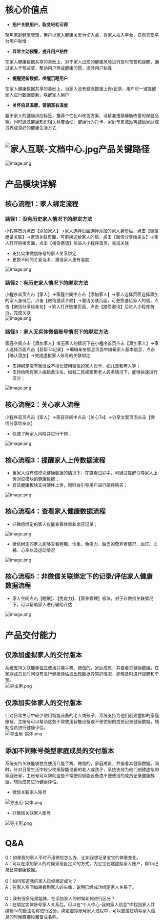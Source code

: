 <a name="JfD6V"></a>
# 核心价值点
- **用户关联用户，裂变轻松可得**

聚焦家庭健康管理，用户以家人健康关爱为切入点，将家人拉入平台，自然实现平台用户新增

- **异常主动预警，提升用户粘性**

在家人健康数据共享的基础上，对于家人出现的健康风险进行及时预警和提醒，通过家人干预监督，帮助用户养成健康习惯，提升用户粘性

- **提醒更新数据，唤醒沉睡用户**

在家人健康数据共享的基础上，当家人没有健康数据上传/记录，用户可一键提醒家人进行数据更新，唤醒家人用户

- **关怀倍显温暖，营销富有温度**

基于家人的健康风险标签，推荐个性化AI改善方案，可精准推荐辅助改善的保健品等。同时通过健康知识相关科普活动、健康行为打卡、家庭专属激励等鼓励家庭成员养成良好的健康生活方式
<a name="Nr9pX"></a>
# ![家人互联-文档中心.jpg](https://cdn.nlark.com/yuque/0/2021/jpeg/336715/1622527185056-1f5ded8d-331d-42f8-bd34-1a3261d32dc1.jpeg#clientId=u133e388e-f180-4&from=ui&id=u42a6432f&margin=%5Bobject%20Object%5D&name=%E5%AE%B6%E4%BA%BA%E4%BA%92%E8%81%94-%E6%96%87%E6%A1%A3%E4%B8%AD%E5%BF%83.jpg&originHeight=1080&originWidth=1920&originalType=binary&size=172764&status=done&style=none&taskId=u1768a9d8-6ace-4951-bf8a-f1c49ee11b4)产品关键路径
![image.png](https://cdn.nlark.com/yuque/0/2021/png/336715/1622095698597-71215dc0-fbee-4a64-b1ef-7509e5a36643.png#clientId=u1cdb0bb9-8c01-4&from=paste&height=503&id=ubb3cb838&margin=%5Bobject%20Object%5D&name=image.png&originHeight=1006&originWidth=2000&originalType=binary&size=785003&status=done&style=none&taskId=u70afb20c-90db-40b2-adec-99cf4ba6e82&width=1000)
<a name="KGUIs"></a>
# 产品模块详解
<a name="FyqG0"></a>
## 核心流程1：家人绑定流程
<a name="TbT7c"></a>
### 路径1：没有历史家人情况下的绑定方法
小程序首页点击【添加家人】->家人选择页面选择添加的家人身份后，点击【微信邀请关联】->邀请关联页面，可更换送给家人的信，点击【微信分享给亲友】->家人打开链接页面，点击【接受邀请】后进入小程序首页，完成关联

- 支持实体微信账号的家人关系绑定
- 更换不同的关爱话术，邀请家人更有温度 

![image.png](https://cdn.nlark.com/yuque/0/2021/png/785995/1622013949876-9fe63e7f-6993-46e4-b32e-6c7031d4e807.png#clientId=u354b70d1-e1ef-4&from=paste&height=1624&id=ufba11eee&margin=%5Bobject%20Object%5D&name=image.png&originHeight=1624&originWidth=6474&originalType=binary&size=4000362&status=done&style=none&taskId=uc70d2b89-7bfd-4457-8e8e-5c009f414b4&width=6474)
<a name="wbEKV"></a>
### 路径2：有历史家人情况下的绑定方法
小程序首页点击【家人】->家庭空间中点击【添加家人】->家人选择页面选择添加的家人身份后，点击【微信邀请关联】->邀请关联页面，可更换送给家人的信，点击【微信分享给亲友】->家人打开链接页面，点击【接受邀请】后进入小程序首页，完成关联<br />![image.png](https://cdn.nlark.com/yuque/0/2021/png/785995/1622014012742-fed13f17-40d5-4ae1-a061-18297186cbf7.png#clientId=u354b70d1-e1ef-4&from=paste&height=1624&id=ueccae8b3&margin=%5Bobject%20Object%5D&name=image.png&originHeight=1624&originWidth=7380&originalType=binary&size=4178612&status=done&style=none&taskId=u1fed3518-32ed-4ea6-a655-8a954cbbd2d&width=7380)
<a name="xSWsd"></a>
### 路径3：家人无实体微信账号情况下的绑定方法
家庭空间点击【添加家人】或无家人的情况下在小程序首页点击【添加家人】->家人选择页面点击【我帮Ta记录】->编辑亲友信息页面中编辑家人基本信息，点击【确认添加】->完成虚拟家人账号的关联绑定

- 支持绑定没有微信或不擅长使用微信的家人账号，如儿童和老人等；
- 支持给所有家人编辑备注名，如有二孩或家里老人较多情况下，能够快速进行区分；

![image.png](https://cdn.nlark.com/yuque/0/2021/png/785995/1622014853957-783ccc72-704d-46a3-a9c7-cab09486fd3c.png#clientId=u354b70d1-e1ef-4&from=paste&height=1624&id=u1ed728ea&margin=%5Bobject%20Object%5D&name=image.png&originHeight=1624&originWidth=4006&originalType=binary&size=1916108&status=done&style=none&taskId=u70d132d0-202f-4bef-a3c6-ef4ccbbcb30&width=4006)
<a name="VloMy"></a>
## 核心流程2：关心家人流程
小程序首页点击【家人】->家庭空间中点击【关心Ta】->分享文案页面点击【微信分享给亲友】

- 快速了解家人风险并进行干预；

![image.png](https://cdn.nlark.com/yuque/0/2021/png/785995/1622002304076-062e5b21-6d55-4241-a091-57505b58bae4.png#clientId=u354b70d1-e1ef-4&from=paste&height=1624&id=u928dcecb&margin=%5Bobject%20Object%5D&name=image.png&originHeight=1624&originWidth=2974&originalType=binary&size=926393&status=done&style=none&taskId=u408d7452-09c7-4836-9d9f-ccb12f8d833&width=2974)
<a name="dE8q3"></a>
## 核心流程3：提醒家人上传数据流程

- 当家人没有该模块健康数据的情况下，在查看过程中，可通过提醒引导家人上传对应模块的健康数据；
- 若该健康板块支持硬件上传，同时会引导用户进行硬件购买；

![image.png](https://cdn.nlark.com/yuque/0/2021/png/785995/1622171157874-1f35f093-2d4a-4940-83e0-17713d7864ed.png#clientId=ueb38260b-3676-4&from=paste&height=3292&id=E5iyL&margin=%5Bobject%20Object%5D&name=image.png&originHeight=3292&originWidth=4006&originalType=binary&size=1856319&status=done&style=none&taskId=u8cd9f6b3-6084-4256-95a1-fdaf6aac2e1&width=4006)<br />

<a name="Q94Ii"></a>
## 核心流程4：查看家人健康数据流程

- 非微信绑定的家人仅能查看体重和血压记录；

![image.png](https://cdn.nlark.com/yuque/0/2021/png/785995/1622175294469-f8b60bb6-d457-49ff-b533-16287a72a2f7.png#clientId=ueb38260b-3676-4&from=paste&height=2428&id=Ws9rj&margin=%5Bobject%20Object%5D&name=image.png&originHeight=2428&originWidth=6112&originalType=binary&size=2194807&status=done&style=none&taskId=u143903a8-6277-460a-9fd1-71868effd06&width=6112)

- 微信绑定的家人能够查看睡眠、体重、免疫力、缺乏的营养素情况、血压、血糖、心率以及运动情况

![image.png](https://cdn.nlark.com/yuque/0/2021/png/785995/1622182609423-27699720-43e6-459a-adc5-08f919e98af7.png#clientId=ueb38260b-3676-4&from=paste&height=6862&id=uf15aa59c&margin=%5Bobject%20Object%5D&name=image.png&originHeight=6862&originWidth=3714&originalType=binary&size=4906005&status=done&style=none&taskId=u083b3929-508a-4cd8-84be-d6f548faa09&width=3714)
<a name="fh4TM"></a>
## 核心流程5：非微信关联绑定下的记录/评估家人健康数据流程

- 家人空间点击【睡眠】、【免疫力】、【营养管理】板块，对于非微信关联情况下，可以帮助家人进行辅助评估

![image.png](https://cdn.nlark.com/yuque/0/2021/png/785995/1622173313959-bbca3fbc-623c-47bf-82f8-3a86a301b2f2.png#clientId=ueb38260b-3676-4&from=paste&height=5868&id=u349fb14b&margin=%5Bobject%20Object%5D&name=image.png&originHeight=5868&originWidth=4938&originalType=binary&size=6879060&status=done&style=none&taskId=u04dd73fe-1d7b-44b9-90d0-4ffc0a800e0&width=4938)<br />

<a name="mUT9k"></a>
# 产品交付能力
<a name="qz6Ui"></a>
## 仅添加虚拟家人的交付版本
系统支持关联能够独立使用只能手机、微信的，家庭成员，并查看其健康数据。在家庭成员长时间没有进行健康评估或出现数据异常的情况，能够及时进行提醒和干预。<br />![导出用.png](https://cdn.nlark.com/yuque/0/2021/png/785995/1622189656560-f9890754-e714-432e-8646-0a19df02857e.png#clientId=u88a8bee6-0283-4&from=drop&id=u318fb381&margin=%5Bobject%20Object%5D&name=%E5%AF%BC%E5%87%BA%E7%94%A8.png&originHeight=4233&originWidth=5253&originalType=binary&size=3568265&status=done&style=none&taskId=u621ed83c-559e-49af-8377-2f6e8db5f44)<br />

<a name="KB9yw"></a>
## 仅添加实体家人的交付版本
针对日常生活中较少使用智能设备的老人或孩子，系统支持为他们创建虚拟的家庭账号，主账号可以帮助这些不常使用智能设备或不便使用的成员记录健康数据，辅助成员进行健康评估。<br />![导出用-实体.png](https://cdn.nlark.com/yuque/0/2021/png/785995/1622182296269-bcaaec9c-f433-4a5e-992b-3eb50b4b81f9.png#clientId=ueb38260b-3676-4&from=drop&id=ub93b2c0b&margin=%5Bobject%20Object%5D&name=%E5%AF%BC%E5%87%BA%E7%94%A8-%E5%AE%9E%E4%BD%93.png&originHeight=3431&originWidth=5350&originalType=binary&size=3109166&status=done&style=none&taskId=ua405f426-9fb4-42ee-bba7-db5e2e94c73)<br />

<a name="Hayhu"></a>
## 添加不同账号类型家庭成员的交付版本
系统支持关联能够独立使用只能手机、微信的，家庭成员，并查看其健康数据。同时，针对日常生活中较少使用智能设备的老人或孩子，系统支持为他们创建虚拟的家庭账号，主账号可以帮助这些不常使用智能设备或不便使用的成员记录健康数据，辅助成员进行健康评估。

- 微信关联家人账号

![导出用-实体.png](https://cdn.nlark.com/yuque/0/2021/png/785995/1622182311861-a055c426-9a2e-4df6-b668-28861206b2af.png#clientId=ueb38260b-3676-4&from=drop&id=udc16256a&margin=%5Bobject%20Object%5D&name=%E5%AF%BC%E5%87%BA%E7%94%A8-%E5%AE%9E%E4%BD%93.png&originHeight=3431&originWidth=5350&originalType=binary&size=3109166&status=done&style=none&taskId=u12ef30ea-6a55-4473-b3d2-6cba1073454)

- 非微信关联家人账号

![导出用.png](https://cdn.nlark.com/yuque/0/2021/png/785995/1622189667945-ad3dc0a9-d111-4dd1-a0e7-bdc3fb93d50a.png#clientId=u88a8bee6-0283-4&from=drop&id=uf298a122&margin=%5Bobject%20Object%5D&name=%E5%AF%BC%E5%87%BA%E7%94%A8.png&originHeight=4233&originWidth=5253&originalType=binary&size=3568265&status=done&style=none&taskId=ucd7f95e4-efc8-4484-9a4b-c31b6d64a6c)
<a name="rmbMQ"></a>
# Q&A
Q：如果我的家人平时不用微信怎么办，比如我想记录宝宝的体重变化。<br />A：可以在添加家人的时候采用自定义的方式，为宝宝创建虚拟家人账户，帮Ta记录日常健康数据。<br />
<br />Q：如何知道我的家人已经绑定成功？<br />A：在家人空间如果看到家人的头像，说明已经成功绑定家人关系了。<br />
<br />Q：我有很多兄弟姐妹，在添加家人的时候如何进行区分？<br />A：在绑定实体账号家人关系后，可以在“个人中心-我的家人信息”中找到家人并编辑Ta的备注名称进行区分。绑定虚拟账号家人过程中，可以直接在填写家人信息的时候直接设置备注名称。


